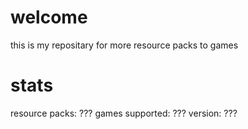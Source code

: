 # welcome 
this is my repositary for more resource packs to games
# stats
resource packs: ???
games supported: ???
version: ???
